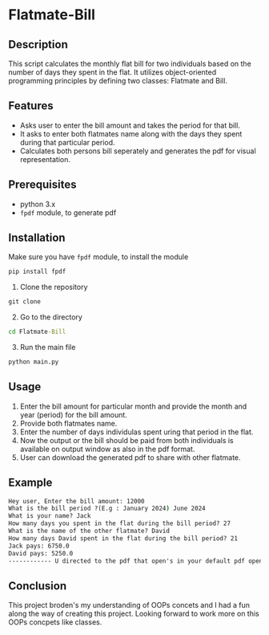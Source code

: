 # Flatmate-Bill
## Description
This script calculates the monthly flat bill for two individuals based on the number of days they spent in the flat. It utilizes object-oriented programming principles by defining two classes: Flatmate and Bill.
## Features 
- Asks user to enter the bill amount and takes the period for that bill.
- It asks to enter both flatmates name along with the days they spent during that particular period.
- Calculates both persons bill seperately and generates the pdf for visual representation.
## Prerequisites
- python 3.x
- `fpdf` module, to generate pdf
## Installation
Make sure you have `fpdf` module, to install the module
```cmd
pip install fpdf
```
1. Clone the repository
```cmd
git clone
```
2. Go to the directory
```cmd
cd Flatmate-Bill
```
3. Run the main file
```cmd
python main.py
```
## Usage
1. Enter the bill amount for particular month and provide the month and year (period) for the bill amount.
2. Provide both flatmates name.
3. Enter the number of days individulas spent uring that period in the flat.
4. Now the output or the bill should be paid from both individuals is available on output window as also in the pdf format.
5. User can download the generated pdf to share with other flatmate.
## Example
```cmd
Hey user, Enter the bill amount: 12000
What is the bill period ?(E.g : January 2024) June 2024
What is your name? Jack
How many days you spent in the flat during the bill period? 27
What is the name of the other flatmate? David
How many days David spent in the flat during the bill period? 21
Jack pays: 6750.0
David pays: 5250.0
------------ U directed to the pdf that open's in your default pdf opener ------------
```
## Conclusion
This project broden's my understanding of OOPs concets and I had a fun along the way of creating this project. Looking forward to work more on this OOPs concpets like classes. 
